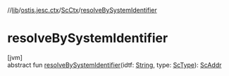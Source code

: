 //[lib](../../../index.md)/[ostis.jesc.ctx](../index.md)/[ScCtx](index.md)/[resolveBySystemIdentifier](resolve-by-system-identifier.md)

# resolveBySystemIdentifier

[jvm]\
abstract fun [resolveBySystemIdentifier](resolve-by-system-identifier.md)(idtf: [String](https://kotlinlang.org/api/latest/jvm/stdlib/kotlin/-string/index.html), type: [ScType](../../ostis.jesc.client.model.type/-sc-type/index.md)): [ScAddr](../../ostis.jesc.client.model.addr/-sc-addr/index.md)
